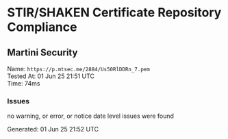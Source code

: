 # STIR/SHAKEN Certificate Repository Compliance

## Martini Security

Name: `https://p.mtsec.me/2884/Us50RlDDRn_7.pem`\
Tested At: 01 Jun 25 21:51 UTC\
Time: 74ms

### Issues

no warning, or error, or notice date level issues were found

Generated: 01 Jun 25 21:52 UTC